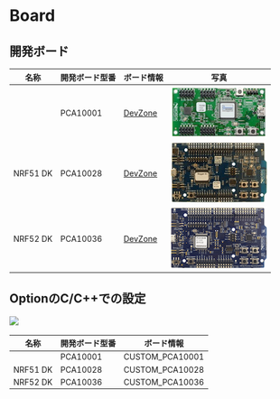 # Board

## 開発ボード


| 名称 | 開発ボード型番 | ボード情報 | 写真 |
|  -- |-- | -- | -- |
| | PCA10001 | [DevZone](https://devzone.nordicsemi.com/documentation/nrf51/4.3.0/html/group__nrf518__examples__pca10001.html#details) | ![](./img/pca10001.png)|
| NRF51 DK | PCA10028 | [DevZone](https://www.nordicsemi.com/eng/Products/nRF51-DK) |![](./img/pca10028.png)|
| NRF52 DK | PCA10036 | [DevZone](https://www.nordicsemi.com/eng/Products/Bluetooth-low-energy/nRF52-DK) |![](./img/pca10036.png)|

## OptionのC/C++での設定

![](./img/board004.png)

| 名称 | 開発ボード型番 | ボード情報 |
|  -- |-- | -- | 
| | PCA10001 | CUSTOM_PCA10001|
| NRF51 DK| PCA10028 |CUSTOM_PCA10028|
| NRF52 DK |PCA10036 |CUSTOM_PCA10036|


